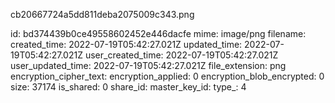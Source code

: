 cb20667724a5dd811deba2075009c343.png

id: bd374439b0ce49558602452e446dacfe
mime: image/png
filename: 
created_time: 2022-07-19T05:42:27.021Z
updated_time: 2022-07-19T05:42:27.021Z
user_created_time: 2022-07-19T05:42:27.021Z
user_updated_time: 2022-07-19T05:42:27.021Z
file_extension: png
encryption_cipher_text: 
encryption_applied: 0
encryption_blob_encrypted: 0
size: 37174
is_shared: 0
share_id: 
master_key_id: 
type_: 4